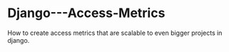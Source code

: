 # Django---Access-Metrics
How to create access metrics that are scalable to even bigger projects in django.
